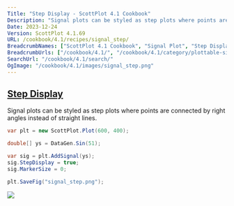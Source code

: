 ```yaml
---
Title: "Step Display - ScottPlot 4.1 Cookbook"
Description: "Signal plots can be styled as step plots where points are connected by right angles instead of straight lines."
Date: 2023-12-24
Version: ScottPlot 4.1.69
URL: /cookbook/4.1/recipes/signal_step/
BreadcrumbNames: ["ScottPlot 4.1 Cookbook", "Signal Plot", "Step Display"]
BreadcrumbUrls: ["/cookbook/4.1/", "/cookbook/4.1/category/plottable-signal-plot", "/cookbook/4.1/recipes/signal_step/"]
SearchUrl: "/cookbook/4.1/search/"
OgImage: "/cookbook/4.1/images/signal_step.png"
---
```


<h2><a id='step-display' href='/cookbook/4.1/recipes/signal_step/'>Step Display</a></h2>

Signal plots can be styled as step plots where points are connected by right angles instead of straight lines.

```cs
var plt = new ScottPlot.Plot(600, 400);

double[] ys = DataGen.Sin(51);

var sig = plt.AddSignal(ys);
sig.StepDisplay = true;
sig.MarkerSize = 0;

plt.SaveFig("signal_step.png");
```

<img src='../../images/signal_step.png' class='d-block mx-auto my-5' />



